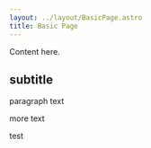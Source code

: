 ```yaml
---
layout: ../layout/BasicPage.astro
title: Basic Page
---
```


Content here.

## subtitle

paragraph text

more text

test